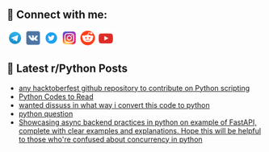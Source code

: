 ## 🔎 Connect with me:
[<img src="https://github.com/bullbesh/bullbesh/blob/main/images/Telegram.png" width="32" height="32" />](https://t.me/bullbesh)
[<img src="https://github.com/bullbesh/bullbesh/blob/main/images/VK.png" width="32" height="32" />](https://vk.com/bullbesh)
[<img src="https://github.com/bullbesh/bullbesh/blob/main/images/Twitter.png" width="32" height="32" />](https://twitter.com/bullbesh1)
[<img src="https://github.com/bullbesh/bullbesh/blob/main/images/Instagram.png" width="32" height="32" />](https://www.instagram.com/bullbesh)
[<img src="https://github.com/bullbesh/bullbesh/blob/main/images/Reddit.png" width="32" height="32" />](https://www.reddit.com/user/bullbesh)
[<img src="https://github.com/bullbesh/bullbesh/blob/main/images/YouTube.png" width="32" height="32" />](https://www.youtube.com/channel/UCtfjRs6uzgq5mfm8S06WTcg)

## 📕 Latest r/Python Posts
<!-- BLOG-POST-LIST:START -->
- [any hacktoberfest github repository to contribute on Python scripting](https://www.reddit.com/r/Python/comments/y6olfx/any_hacktoberfest_github_repository_to_contribute/)
- [Python Codes to Read](https://www.reddit.com/r/Python/comments/y6nu0l/python_codes_to_read/)
- [wanted dissuss in what way i convert this code to python](https://www.reddit.com/r/Python/comments/y6isq8/wanted_dissuss_in_what_way_i_convert_this_code_to/)
- [python question](https://www.reddit.com/r/Python/comments/y6i0ln/python_question/)
- [Showcasing async backend practices in python on example of FastAPI, complete with clear examples and explanations. Hope this will be helpful to those who&#39;re confused about concurrency in python](https://www.reddit.com/r/Python/comments/y6hb8j/showcasing_async_backend_practices_in_python_on/)
<!-- BLOG-POST-LIST:END -->
